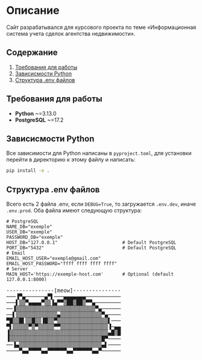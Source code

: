 # Описание
Сайт разрабатывался для курсового проекта по теме «Информационная система учета сделок агентства недвижимости».

## Содержание
1. [Требования для работы](#Требования-для-работы)
2. [Зависисмости Python](#Зависисмости-Python)
3. [Структура .env файлов](#Структура-.env-файлов)

## Требования для работы
- **Python** ~=3.13.0
- **PostgreSQL** ~=17.2

## Зависисмости Python
Все зависимости для Python написаны в `pyproject.toml`, для установки перейти в директорию к этому файлу и написать:
```sh
pip install -e .
```

## Структура .env файлов
Всего есть 2 файла .env, если `DEBUG=True`, то загружается `.env.dev`, иначе `.env.prod`.
Оба файла имеют следующую структура:
```env
# PostgreSQL
NAME_DB="exemple"
USER_DB="exemple"
PASSWORD_DB="exemple"
HOST_DB="127.0.0.1"                        # Default PostgreSQL
PORT_DB="5432"                             # Default PostgreSQL
# Email
EMAIL_HOST_USER="exemple@gmail.com"
EMAIL_HOST_PASSWORD="ffff ffff ffff ffff" 
# Server
MAIN_HOST='https://exemple-host.com'       # Optional (default 127.0.0.1:8000)
```

<pre>
---------------[meow]---------------
───▐▀▄──────▄▀▌───▄▄▄▄▄▄▄─────────── 
───▌▒▒▀▄▄▄▄▀▒▒▐▄▀▀▒██▒██▒▀▀▄──────── 
──▐▒▒▒▒▒▒▒▒▒▒▒▒▒▒▒▒▒▒▒▒▒▒▒▒▒▀▄────── 
──▌▒▒▒▒▒▒▒▒▒▒▒▒▒▄▒▒▒▒▒▒▒▒▒▒▒▒▒▀▄──── 
▀█▒▒█▌▒▒█▒▒▐█▒▒▀▒▒▒▒▒▒▒▒▒▒▒▒▒▒▒▒▌─── 
▀▌▒▒▒▒▒▀▒▀▒▒▒▒▒▀▀▒▒▒▒▒▒▒▒▒▒▒▒▒▒▒▐─▄▄ 
▐▒▒▒▒▒▒▒▒▒▒▒▒▒▒▒▒▒▒▒▒▒▒▒▒▒▒▒▒▒▒▒▄█▒█ 
▐▒▒▒▒▒▒▒▒▒▒▒▒▒▒▒▒▒▒▒▒▒▒▒▒▒▒▒▒▒█▀──── 
──▐▄▒▒▒▒▒▒▒▒▒▒▒▒▒▒▒▒▒▒▒▒▒▒▒▒▒▒▄▌──── 
────▀▄▄▀▀▀▀▄▄▀▀▀▀▀▀▄▄▀▀▀▀▀▀▄▄▀────── 
</pre>
